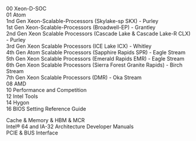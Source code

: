 00 Xeon-D-SOC  
01 Atom  
1nd Gen Xeon-Scalable-Processors (Skylake-sp SKX) - Purley  
1st Gen Xeon-Scalable-Processors (Broadwell-EP) - Grantley  
2nd Gen Xeon Scalable Processors (Cascade Lake & Cascade Lake-R CLX) - Purley  
3rd Gen Xeon Scalable Processors (ICE Lake ICX) - Whitley  
4th Gen Atom Scalable Processors (Sapphire Rapids SPR) - Eagle Stream  
5th Gen Xeon Scalable Processors (Emerald Rapids EMR) - Eagle Stream  
6th Gen Xeon Scalable Processors (Sierra Forest Granite Rapids) - Birch Stream  
7th Gen Xeon Scalable Processors (DMR) - Oka Stream  
08 AMD  
10 Performance and Competition  
12 Intel Tools  
14 Hygon  
16 BIOS Setting Reference Guide  

Cache & Memory & HBM & MCR  
Intel® 64 and IA-32 Architecture Developer Manuals  
PCIE & BUS Interface

